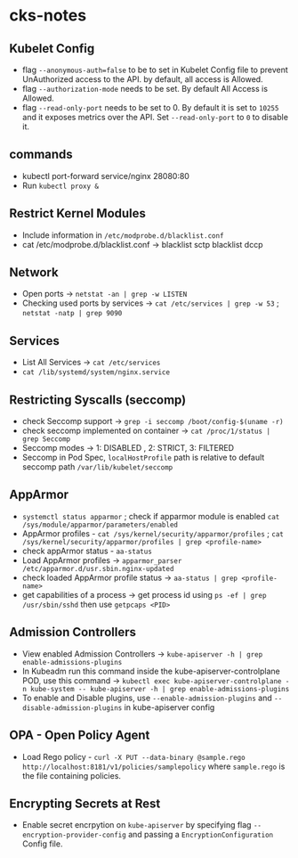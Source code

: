 # cks-notes

## Kubelet Config

- flag `--anonymous-auth=false` to be to set in Kubelet Config file to prevent UnAuthorized access to the API. by default, all access is Allowed.
- flag `--authorization-mode` needs to be set. By default All Access is Allowed.
- flag `--read-only-port` needs to be set to 0. By default it is set to `10255` and it exposes metrics over the API. Set `--read-only-port` to `0` to disable it.

## commands

- kubectl port-forward service/nginx 28080:80
- Run `kubectl proxy &` 


## Restrict Kernel Modules

- Include information in `/etc/modprobe.d/blacklist.conf`
- cat /etc/modprobe.d/blacklist.conf -> blacklist sctp 
                                        blacklist dccp
                                        
 ## Network
 
 - Open ports -> `netstat -an | grep -w LISTEN`
 - Checking used ports by services -> `cat /etc/services | grep -w 53` ; `netstat -natp | grep 9090`

## Services

- List All Services -> `cat /etc/services`
- `cat /lib/systemd/system/nginx.service`

## Restricting Syscalls (seccomp)

- check Seccomp support -> `grep -i seccomp /boot/config-$(uname -r)`
- check seccomp implemented on container -> `cat /proc/1/status | grep Seccomp`
- Seccomp modes -> 1: DISABLED , 2: STRICT, 3: FILTERED
- Seccomp in Pod Spec, `localHostProfile` path is relative to default seccomp path `/var/lib/kubelet/seccomp`

## AppArmor

- `systemctl status apparmor` ; check if apparmor module is enabled `cat /sys/module/apparmor/parameters/enabled`
- AppArmor profiles - `cat /sys/kernel/security/apparmor/profiles` ; `cat /sys/kernel/security/apparmor/profiles | grep <profile-name>`
- check appArmor status - `aa-status`
- Load AppArmor profiles -> `apparmor_parser /etc/apparmor.d/usr.sbin.nginx-updated`
- check loaded AppArmor profile status -> `aa-status | grep <profile-name>`
- get capabilities of a process -> get process id using `ps -ef | grep /usr/sbin/sshd` then use `getpcaps <PID>`


## Admission Controllers

- View enabled Admission Controllers -> `kube-apiserver -h | grep enable-admissions-plugins`
- In Kubeadm run this command inside the kube-apiserver-controlplane POD, use this command -> `kubectl exec kube-apiserver-controlplane -n kube-system -- kube-apiserver -h | grep enable-admissions-plugins`
- To enable and Disable plugins, use `--enable-admission-plugins` and `--disable-admission-plugins` in kube-apiserver config

## OPA - Open Policy Agent

- Load Rego policy - `curl -X PUT --data-binary @sample.rego http://localhost:8181/v1/policies/samplepolicy` where `sample.rego` is the file containing policies.

## Encrypting Secrets at Rest

- Enable secret encrpytion on `kube-apiserver` by specifying flag `--encryption-provider-config` and passing a `EncryptionConfiguration` Config file.
